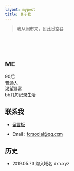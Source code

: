 ```yaml
---
layout: mypost
title: 关于我
---
```


> 我从闹市来，到此觅空谷  

 <br/>
 <br/>
 <br/>
 
## ME
90后  
普通人  
渴望暴富        
bb几句记录生活   

## 联系我

- [留言板](chat.html)

- Email&nbsp;: <a target="_blank" href="http://mail.qq.com/cgi-bin/qm_share?t=qm_mailme&email=hOLr9vfr5_3l6MT19arn6_k" style="text-decoration:none;">forsocial@qq.com</a>


## 历史
- 2019.05.23 购入域名 dxh.xyz 

 <br/>
 <br/>
 <br/>
 <br/>
